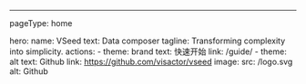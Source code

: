 ---
pageType: home

hero:
  name: VSeed
  text: Data composer
  tagline: Transforming complexity into simplicity. 
  actions:
    - theme: brand
      text: 快速开始
      link: /guide/
    - theme: alt
      text: Github
      link: https://github.com/visactor/vseed
  image: 
    src: /logo.svg
    alt: Github